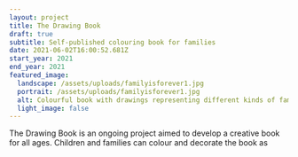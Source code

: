```yaml
---
layout: project
title: The Drawing Book
draft: true
subtitle: Self-published colouring book for families
date: 2021-06-02T16:00:52.681Z
start_year: 2021
end_year: 2021
featured_image:
  landscape: /assets/uploads/familyisforever1.jpg
  portrait: /assets/uploads/familyisforever1.jpg
  alt: Colourful book with drawings representing different kinds of families
  light_image: false
---
```

The Drawing Book is an ongoing project aimed to develop a creative book for all ages. Children and families can colour and decorate the book as
